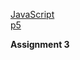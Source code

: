 [JavaScript ](https://owenroberts.github.io/mmp210/week3/index.html)  
[p5 ](https://owenroberts.github.io/mmp210/week3/p5.html)

**Assignment 3**
